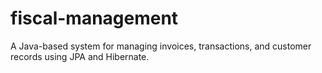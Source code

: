 # fiscal-management
A Java-based system for managing invoices, transactions, and customer records using JPA and Hibernate.
